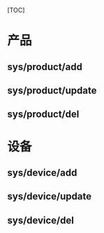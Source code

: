 [TOC]

# 产品
## sys/product/add
## sys/product/update
## sys/product/del

# 设备
## sys/device/add
## sys/device/update
## sys/device/del